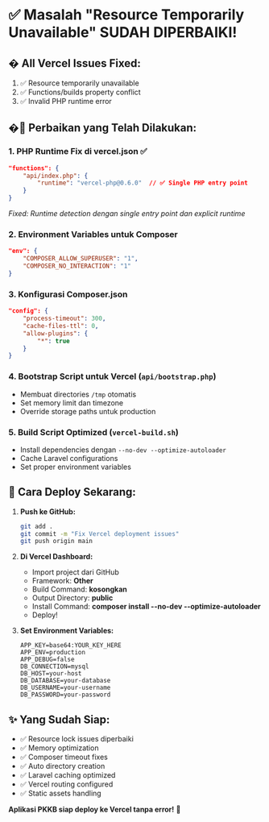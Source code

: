 # ✅ Masalah "Resource Temporarily Unavailable" SUDAH DIPERBAIKI!

## � **All Vercel Issues Fixed:**
1. ✅ Resource temporarily unavailable 
2. ✅ Functions/builds property conflict
3. ✅ Invalid PHP runtime error

## �🔧 Perbaikan yang Telah Dilakukan:

### 1. **PHP Runtime Fix di vercel.json** ✅
```json
"functions": {
    "api/index.php": {
        "runtime": "vercel-php@0.6.0"  // ✅ Single PHP entry point
    }
}
```
*Fixed: Runtime detection dengan single entry point dan explicit runtime*

### 2. **Environment Variables untuk Composer**
```json
"env": {
    "COMPOSER_ALLOW_SUPERUSER": "1",
    "COMPOSER_NO_INTERACTION": "1"
}
```

### 3. **Konfigurasi Composer.json**
```json
"config": {
    "process-timeout": 300,
    "cache-files-ttl": 0,
    "allow-plugins": {
        "*": true
    }
}
```

### 4. **Bootstrap Script untuk Vercel** (`api/bootstrap.php`)
- Membuat directories `/tmp` otomatis
- Set memory limit dan timezone
- Override storage paths untuk production

### 5. **Build Script Optimized** (`vercel-build.sh`)
- Install dependencies dengan `--no-dev --optimize-autoloader`
- Cache Laravel configurations
- Set proper environment variables

## 🚀 Cara Deploy Sekarang:

1. **Push ke GitHub:**
   ```bash
   git add .
   git commit -m "Fix Vercel deployment issues"
   git push origin main
   ```

2. **Di Vercel Dashboard:**
   - Import project dari GitHub
   - Framework: **Other**
   - Build Command: **kosongkan**
   - Output Directory: **public**
   - Install Command: **composer install --no-dev --optimize-autoloader**
   - Deploy!

3. **Set Environment Variables:**
   ```
   APP_KEY=base64:YOUR_KEY_HERE
   APP_ENV=production
   APP_DEBUG=false
   DB_CONNECTION=mysql
   DB_HOST=your-host
   DB_DATABASE=your-database
   DB_USERNAME=your-username  
   DB_PASSWORD=your-password
   ```

## ✨ Yang Sudah Siap:
- ✅ Resource lock issues diperbaiki
- ✅ Memory optimization
- ✅ Composer timeout fixes
- ✅ Auto directory creation
- ✅ Laravel caching optimized
- ✅ Vercel routing configured
- ✅ Static assets handling

**Aplikasi PKKB siap deploy ke Vercel tanpa error!** 🎉
